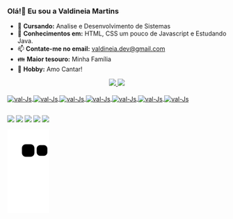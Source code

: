 ### **Olá!👋 Eu sou a Valdineia Martins**

- 🌺 **Cursando:** Analise e Desenvolvimento de Sistemas
- 🌻 **Conhecimentos em:** HTML, CSS um pouco de Javascript e Estudando Java.
- 📫 **Contate-me no email:** valdineia.dev@gmail.com
- 👪 **Maior tesouro:** Minha Família
- 🎤 **Hobby:** Amo Cantar!

<div align="center">
  <a href="https://github.com/valdineia-martins">
  <img height="180em" src="https://github-readme-stats.vercel.app/api?username=valdineia-martins&show_icons=true&theme=dark&include_all_commits=true&count_private=true"/>
  <img height="180em" src="https://github-readme-stats.vercel.app/api/top-langs/?username=valdineia-martins&theme=blue-green"/>
</div>

  
  <div style="display: inline_block"><br>
           <img align="center" alt="val-Js" height="30" width="40" src="https://cdn.jsdelivr.net/gh/devicons/devicon/icons/github/github-original.svg" />
           <img align="center" alt="val-Js" height="30" width="40" src="https://cdn.jsdelivr.net/gh/devicons/devicon/icons/photoshop/photoshop-plain.svg" />
           <img align="center" alt="val-Js" height="30" width="40" src="https://cdn.jsdelivr.net/gh/devicons/devicon/icons/windows8/windows8-original.svg" /> 
           <img align="center" alt="val-Js" height="30" width="40" src="https://cdn.jsdelivr.net/gh/devicons/devicon/icons/css3/css3-original.svg" />
           <img align="center" alt="val-Js" height="30" width="40" src="https://cdn.jsdelivr.net/gh/devicons/devicon/icons/html5/html5-original.svg" />
           <img align="center" alt="val-Js" height="30" width="40" src="https://cdn.jsdelivr.net/gh/devicons/devicon/icons/javascript/javascript-original.svg" />
          <img align="center" alt="val-Js" height="30" width="40" src="https://cdn.jsdelivr.net/gh/devicons/devicon/icons/visualstudio/visualstudio-plain.svg" />
 </div>
  
  
  ##
  
  <div>
    <a href="https://www.instagram.com/vmartins_dev/" target="_blank"><img src="https://img.shields.io/badge/Facebook-1877F2?style=for-the-badge&logo=facebook&logoColor=white" target="_blank"></a> 
     <a href="https://www.facebook.com/vmartiins.oficial/" target="_blank"><img src="https://img.shields.io/badge/Instagram-E4405F?style=for-the-badge&logo=instagram&logoColor=white" target="_blank"></a> 
     <a href="https://www.linkedin.com/in/valdineia-martins-16661a21b/" target="_blank"><img src="https://img.shields.io/badge/LinkedIn-0077B5?style=for-the-badge&logo=linkedin&logoColor=white" target="_blank"></a> 
     <a href="https://discord.com/channels/@me/898652202992820234" target="_blank"><img src="https://img.shields.io/badge/Discord-7289DA?style=for-the-badge&logo=discord&logoColor=white" target="_blank"></a>
     <a href="https://mail.google.com/mail/u/2/#inbox" target="_blank"><img src="https://img.shields.io/badge/Gmail-D14836?style=for-the-badge&logo=gmail&logoColor=white" target="_blank"></a>
    
    
   ![snake gif](https://raw.githubusercontent.com/valdineia-martins/valdineia-martins/output/github-contribution-grid-snake.svg)
 
  </div>
